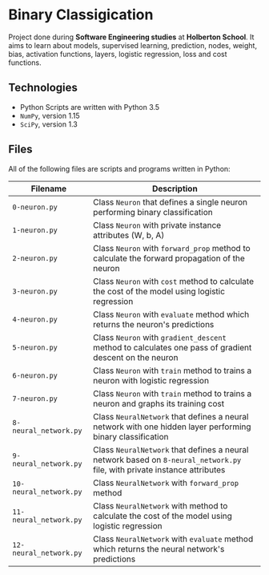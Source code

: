 # Binary Classigication

Project done during **Software Engineering studies** at **Holberton School**. It aims to learn about models, supervised learning, prediction, nodes, weight, bias, activation functions, layers, logistic regression, loss and cost functions.

## Technologies
* Python Scripts are written with Python 3.5
* `NumPy`, version 1.15
* `SciPy`, version 1.3

## Files
All of the following files are scripts and programs written in Python:

| Filename | Description |
| -------- | ----------- |
| `0-neuron.py` | Class `Neuron` that defines a single neuron performing binary classification |
| `1-neuron.py` | Class `Neuron` with private instance attributes (W, b, A) |
| `2-neuron.py` | Class `Neuron` with `forward_prop` method to calculate the forward propagation of the neuron |
| `3-neuron.py` | Class `Neuron` with `cost` method to calculate the cost of the model using logistic regression |
| `4-neuron.py` | Class `Neuron` with `evaluate` method which returns the neuron's predictions |
| `5-neuron.py` | Class `Neuron` with `gradient_descent` method to calculates one pass of gradient descent on the neuron |
| `6-neuron.py` | Class `Neuron` with `train` method to trains a neuron with logistic regression |
| `7-neuron.py` | Class `Neuron` with `train` method to trains a neuron and graphs its training cost |
| `8-neural_network.py` | Class `NeuralNetwork` that defines a neural network with one hidden layer performing binary classification |
| `9-neural_network.py` | Class `NeuralNetwork` that defines a neural network based on `8-neural_network.py` file, with private instance attributes |
| `10-neural_network.py` | Class `NeuralNetwork` with `forward_prop` method |
| `11-neural_network.py` | Class `NeuralNetwork` with method to calculate the cost of the model using logistic regression |
| `12-neural_network.py` | Class `NeuralNetwork` with `evaluate` method which returns the neural network's predictions |
